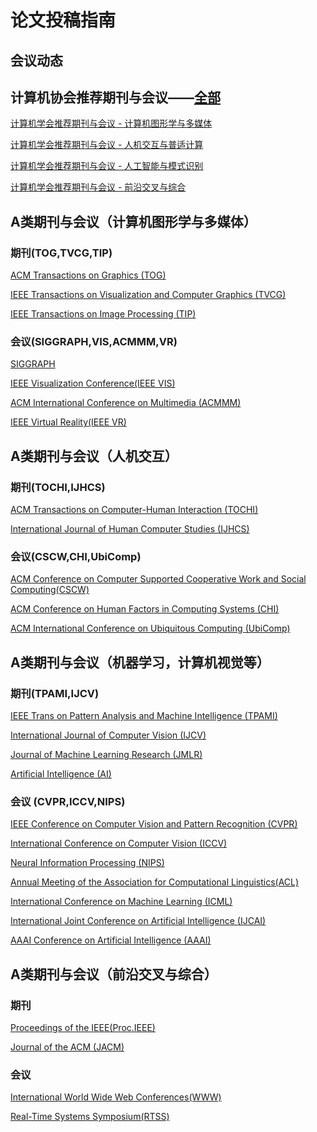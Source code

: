 # 论文投稿指南

## 会议动态

## 计算机协会推荐期刊与会议——[全部][1]

[计算机学会推荐期刊与会议 - 计算机图形学与多媒体][2]

[计算机学会推荐期刊与会议 - 人机交互与普适计算][3]

[计算机学会推荐期刊与会议 - 人工智能与模式识别][4]

[计算机学会推荐期刊与会议 - 前沿交叉与综合][5]

## A类期刊与会议（计算机图形学与多媒体）

### 期刊(TOG,TVCG,TIP)

[ACM Transactions on Graphics (TOG)][6]

[IEEE Transactions on Visualization and Computer Graphics (TVCG)][7]

[IEEE Transactions on Image Processing (TIP)][8]

### 会议(SIGGRAPH,VIS,ACMMM,VR)

[SIGGRAPH][9]

[IEEE Visualization Conference(IEEE VIS)][10]

[ACM International Conference on Multimedia (ACMMM)][11]

[IEEE Virtual Reality(IEEE VR)][12]

## A类期刊与会议（人机交互）

### 期刊(TOCHI,IJHCS)

[ACM Transactions on Computer-Human Interaction (TOCHI)][13]

[International Journal of Human Computer Studies (IJHCS)][14]

### 会议(CSCW,CHI,UbiComp)

[ACM Conference on Computer Supported Cooperative Work and Social Computing(CSCW)][15]

[ACM Conference on Human Factors in Computing Systems (CHI)][16]

[ACM International Conference on Ubiquitous Computing (UbiComp)][17]

## A类期刊与会议（机器学习，计算机视觉等）

### 期刊(TPAMI,IJCV)

[IEEE Trans on Pattern Analysis and Machine Intelligence (TPAMI)][18]

[International Journal of Computer Vision (IJCV)][19]

[Journal of Machine Learning Research (JMLR)][20]

[Artificial Intelligence (AI)][21]

### 会议 (CVPR,ICCV,NIPS)

[IEEE Conference on Computer Vision and Pattern Recognition (CVPR)][22]

[International Conference on Computer Vision (ICCV)][23]

[Neural Information Processing (NIPS)][24]
  
  
[Annual Meeting of the Association for Computational Linguistics(ACL)][25]

[International Conference on Machine Learning (ICML)][26]

[International Joint Conference on Artificial Intelligence (IJCAI)][27]

[AAAI Conference on Artificial Intelligence (AAAI)][28] 

## A类期刊与会议（前沿交叉与综合）

### 期刊

[Proceedings of the IEEE(Proc.IEEE)][29]

[Journal of the ACM (JACM)][30]

### 会议

[International World Wide Web Conferences(WWW)][31]

[Real-Time Systems Symposium(RTSS)][32]




[1]: https://github.com/samchen45/DALAB_Conferences-Journals/blob/main/documents/%E4%B8%AD%E5%9B%BD%E8%AE%A1%E7%AE%97%E6%9C%BA%E5%AD%A6%E4%BC%9A%E6%8E%A8%E8%8D%90%E5%9B%BD%E9%99%85%E5%AD%A6%E6%9C%AF%E4%BC%9A%E8%AE%AE%E5%92%8C%E6%9C%9F%E5%88%8A%E7%9B%AE%E5%BD%95-2019.pdf

[2]: https://github.com/samchen45/DALAB_Conferences-Journals/blob/main/documents/%E4%B8%AD%E5%9B%BD%E8%AE%A1%E7%AE%97%E6%9C%BA%E5%AD%A6%E4%BC%9A%E6%8E%A8%E8%8D%90%E5%9B%BD%E9%99%85%E5%AD%A6%E6%9C%AF%E4%BC%9A%E8%AE%AE%E5%92%8C%E6%9C%9F%E5%88%8A%E7%9B%AE%E5%BD%95-2019-%E5%9B%BE%E5%BD%A2%E5%AD%A6.pdf

[3]: https://github.com/samchen45/DALAB_Conferences-Journals/blob/main/documents/%E4%B8%AD%E5%9B%BD%E8%AE%A1%E7%AE%97%E6%9C%BA%E5%AD%A6%E4%BC%9A%E6%8E%A8%E8%8D%90%E5%9B%BD%E9%99%85%E5%AD%A6%E6%9C%AF%E4%BC%9A%E8%AE%AE%E5%92%8C%E6%9C%9F%E5%88%8A%E7%9B%AE%E5%BD%95-2019-%E4%BA%BA%E6%9C%BA%E4%BA%A4%E4%BA%92.pdf

[4]: https://github.com/samchen45/DALAB_Conferences-Journals/blob/main/documents/%E4%B8%AD%E5%9B%BD%E8%AE%A1%E7%AE%97%E6%9C%BA%E5%AD%A6%E4%BC%9A%E6%8E%A8%E8%8D%90%E5%9B%BD%E9%99%85%E5%AD%A6%E6%9C%AF%E4%BC%9A%E8%AE%AE%E5%92%8C%E6%9C%9F%E5%88%8A%E7%9B%AE%E5%BD%95-2019-%E4%BA%BA%E5%B7%A5%E6%99%BA%E8%83%BD.pdf

[5]: https://github.com/samchen45/DALAB_Conferences-Journals/blob/main/documents/%E4%B8%AD%E5%9B%BD%E8%AE%A1%E7%AE%97%E6%9C%BA%E5%AD%A6%E4%BC%9A%E6%8E%A8%E8%8D%90%E5%9B%BD%E9%99%85%E5%AD%A6%E6%9C%AF%E4%BC%9A%E8%AE%AE%E5%92%8C%E6%9C%9F%E5%88%8A%E7%9B%AE%E5%BD%95-2019-%E4%BA%A4%E5%8F%89%E7%BB%BC%E5%90%88.pdf

[6]: http://dblp.uni-trier.de/db/journals/tog/

[7]: http://dblp.uni-trier.de/db/journals/tvcg/

[8]: http://dblp.uni-trier.de/db/journals/tip/

[9]: http://dblp.uni-trier.de/db/conf/siggraph/index.html

[10]: http://dblp.uni-trier.de/db/conf/visualization/index.html

[11]: http://dblp.uni-trier.de/db/conf/mm/

[12]: http://dblp.uni-trier.de/db/conf/vr/

[13]: http://dblp.uni-trier.de/db/journals/tochi/

[14]: http://dblp.uni-trier.de/db/journals/ijmms/

[15]: http://dblp.uni-trier.de/db/conf/cscw/

[16]: http://dblp.uni-trier.de/db/conf/chi/

[17]: http://dblp.uni-trier.de/db/conf/huc/

[18]: http://dblp.uni-trier.de/db/journals/pami/

[19]: http://dblp.uni-trier.de/db/journals/ijcv/

[20]: http://dblp.uni-trier.de/db/journals/jmlr/

[21]: http://dblp.uni-trier.de/db/journals/ai/

[22]: http://dblp.uni-trier.de/db/conf/cvpr/

[23]: http://dblp.uni-trier.de/db/conf/iccv/

[24]: http://dblp.uni-trier.de/db/conf/nips/

[25]: http://dblp.uni-trier.de/db/conf/acl/

[26]: http://dblp.uni-trier.de/db/conf/icml/

[27]: http://dblp.uni-trier.de/db/conf/ijcai/

[28]: http://dblp.uni-trier.de/db/conf/aaai/

[29]: http://dblp.uni-trier.de/db/journals/pieee/

[30]: http://dblp.uni-trier.de/db/journals/jacm/

[31]: http://dblp.uni-trier.de/db/conf/www/

[32]: http://dblp.uni-trier.de/db/conf/rtss/


